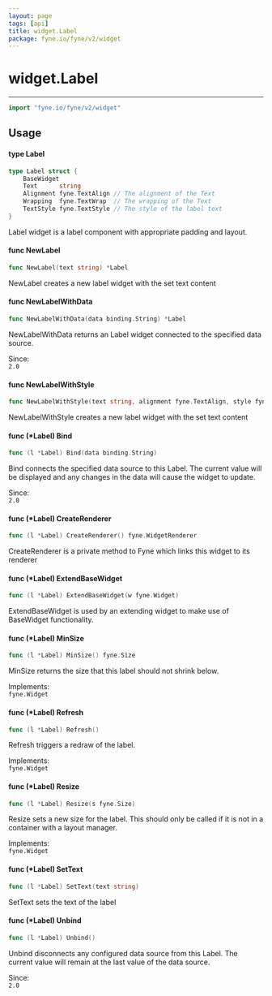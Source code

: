```yaml
---
layout: page
tags: [api]
title: widget.Label
package: fyne.io/fyne/v2/widget
---
```


# widget.Label
---
```go
import "fyne.io/fyne/v2/widget"
```

## Usage

#### type Label

```go
type Label struct {
	BaseWidget
	Text      string
	Alignment fyne.TextAlign // The alignment of the Text
	Wrapping  fyne.TextWrap  // The wrapping of the Text
	TextStyle fyne.TextStyle // The style of the label text
}
```

Label widget is a label component with appropriate padding and layout.

#### func  NewLabel

```go
func NewLabel(text string) *Label
```
NewLabel creates a new label widget with the set text content

#### func  NewLabelWithData

```go
func NewLabelWithData(data binding.String) *Label
```
NewLabelWithData returns an Label widget connected to the specified data source.


<div class="since">Since: <code>
2.0</code></div>

#### func  NewLabelWithStyle

```go
func NewLabelWithStyle(text string, alignment fyne.TextAlign, style fyne.TextStyle) *Label
```
NewLabelWithStyle creates a new label widget with the set text content

#### func (*Label) Bind

```go
func (l *Label) Bind(data binding.String)
```
Bind connects the specified data source to this Label. The current value will be displayed and any changes in the data will cause the widget to update.


<div class="since">Since: <code>
2.0</code></div>

#### func (*Label) CreateRenderer

```go
func (l *Label) CreateRenderer() fyne.WidgetRenderer
```
CreateRenderer is a private method to Fyne which links this widget to its renderer

#### func (*Label) ExtendBaseWidget

```go
func (l *Label) ExtendBaseWidget(w fyne.Widget)
```
ExtendBaseWidget is used by an extending widget to make use of BaseWidget functionality.

#### func (*Label) MinSize

```go
func (l *Label) MinSize() fyne.Size
```
MinSize returns the size that this label should not shrink below.


<div class="implements">Implements: <code>
fyne.Widget</code></div>

#### func (*Label) Refresh

```go
func (l *Label) Refresh()
```
Refresh triggers a redraw of the label.


<div class="implements">Implements: <code>
fyne.Widget</code></div>

#### func (*Label) Resize

```go
func (l *Label) Resize(s fyne.Size)
```
Resize sets a new size for the label. This should only be called if it is not in a container with a layout manager.


<div class="implements">Implements: <code>
fyne.Widget</code></div>

#### func (*Label) SetText

```go
func (l *Label) SetText(text string)
```
SetText sets the text of the label

#### func (*Label) Unbind

```go
func (l *Label) Unbind()
```
Unbind disconnects any configured data source from this Label. The current value will remain at the last value of the data source.


<div class="since">Since: <code>
2.0</code></div>
